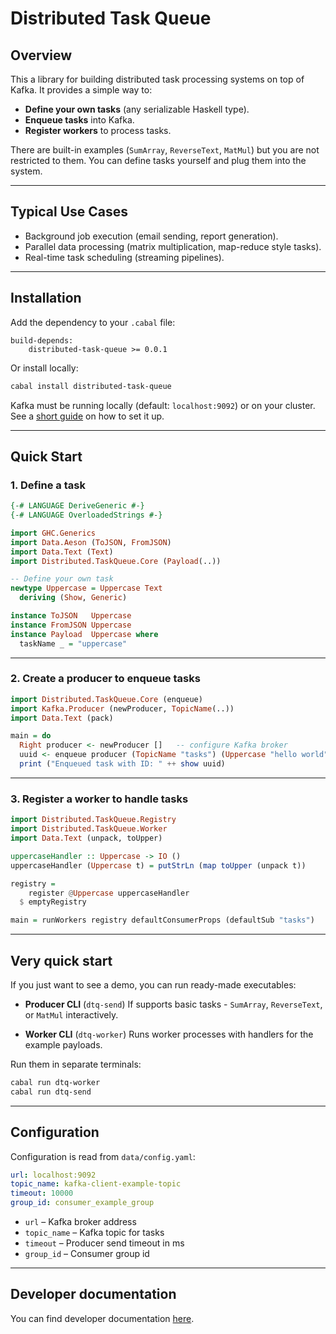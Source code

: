 # Distributed Task Queue

## Overview

This a library for building distributed task processing systems on top of Kafka.
It provides a simple way to:

* **Define your own tasks** (any serializable Haskell type).
* **Enqueue tasks** into Kafka.
* **Register workers** to process tasks.

There are built-in examples (`SumArray`, `ReverseText`, `MatMul`) but you are not restricted to them. You can define tasks yourself and plug them into the system.

---

## Typical Use Cases

* Background job execution (email sending, report generation).
* Parallel data processing (matrix multiplication, map-reduce style tasks).
* Real-time task scheduling (streaming pipelines).
---

## Installation

Add the dependency to your `.cabal` file:

```cabal
build-depends:
    distributed-task-queue >= 0.0.1
```

Or install locally:

```bash
cabal install distributed-task-queue
```

Kafka must be running locally (default: `localhost:9092`) or on your cluster. See a [short guide](./docs/how-to-kafka,md) on how to set it up.

---

## Quick Start

### 1. Define a task

```haskell
{-# LANGUAGE DeriveGeneric #-}
{-# LANGUAGE OverloadedStrings #-}

import GHC.Generics
import Data.Aeson (ToJSON, FromJSON)
import Data.Text (Text)
import Distributed.TaskQueue.Core (Payload(..))

-- Define your own task
newtype Uppercase = Uppercase Text
  deriving (Show, Generic)

instance ToJSON   Uppercase
instance FromJSON Uppercase
instance Payload  Uppercase where
  taskName _ = "uppercase"
```

---

### 2. Create a producer to enqueue tasks

```haskell
import Distributed.TaskQueue.Core (enqueue)
import Kafka.Producer (newProducer, TopicName(..))
import Data.Text (pack)

main = do
  Right producer <- newProducer []   -- configure Kafka broker
  uuid <- enqueue producer (TopicName "tasks") (Uppercase "hello world")
  print ("Enqueued task with ID: " ++ show uuid)
```

---

### 3. Register a worker to handle tasks

```haskell
import Distributed.TaskQueue.Registry
import Distributed.TaskQueue.Worker
import Data.Text (unpack, toUpper)

uppercaseHandler :: Uppercase -> IO ()
uppercaseHandler (Uppercase t) = putStrLn (map toUpper (unpack t))

registry =
    register @Uppercase uppercaseHandler
  $ emptyRegistry

main = runWorkers registry defaultConsumerProps (defaultSub "tasks")
```

---

## Very quick start

If you just want to see a demo, you can run ready-made executables:

* **Producer CLI** (`dtq-send`)
  If supports basic tasks - `SumArray`, `ReverseText`, or `MatMul` interactively.

* **Worker CLI** (`dtq-worker`)
  Runs worker processes with handlers for the example payloads.

Run them in separate terminals:

```bash
cabal run dtq-worker
cabal run dtq-send
```

---

## Configuration

Configuration is read from `data/config.yaml`:

```yaml
url: localhost:9092
topic_name: kafka-client-example-topic
timeout: 10000
group_id: consumer_example_group
```

* `url` – Kafka broker address
* `topic_name` – Kafka topic for tasks
* `timeout` – Producer send timeout in ms
* `group_id` – Consumer group id

---

## Developer documentation

You can find developer documentation [here](./docs/developer-documentation.md).
